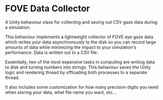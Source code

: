 # FOVE Data Collector
A Unity behaviour class for collecting and saving out CSV gaze data during a simulation.

This behaviour implements a lightweight collector of FOVE eye gaze data which writes your data asynchronously to the disk so you can record large amounts of data while minimizing the impact to your simulation's performance. Data is written out to a CSV file.

Essentially, two of the most expensive tasks in computing are writing data to disk and turning numbers into strings. This behaviour saves the Unity logic and rendering thread by offloading both processes to a separate thread.

It also includes some customization for how many precision digits you need when storing your data, what file name you want, etc...
